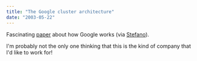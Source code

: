 ```yaml
---
title: "The Google cluster architecture"
date: "2003-05-22"
---
```


Fascinating [paper](http://www.computer.org/micro/mi2003/m2022.pdf) about how Google works (via [Stefano](http://www.betaversion.org/~stefano/linotype/news/13/)).

I'm probably not the only one thinking that this is the kind of company that I'd like to work for!
